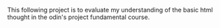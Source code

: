 This following project is to evaluate my understanding of the basic html thought in the odin's project fundamental course.